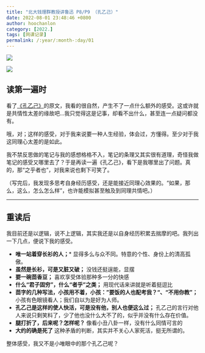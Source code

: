 ```yaml
---
title: "北大钱理群教授讲鲁迅 P8/P9 （孔乙己）"
date: 2022-08-01 23:48:46 +0800
author: hoochanlon
category: [2022.]
tags: [网课记录]
permalink: /:year/:month-:day/01
---
```


![](https://i.imgtg.com/2022/08/02/rI56i.jpg)

![](https://i.imgtg.com/2022/08/02/rITbX.jpg)

<!-- more -->

## 读第一遍时

看了[《孔乙己》](https://read.lmeee.com/reader/g2gdqp/ofzt3f)的原文，我看的很自然，产生不了一点什么额外的感受。这或许就是共情性太差的缘故吧...我只觉得这是记事，却看不出什么，甚至连一点疑问都没有。

哦，对；这样的感受，对于我来说要一种人生经验，体会过，方懂得。至少对于我这同理心太差的是如此。

我不禁反思做的笔记与我的感想格格不入，笔记的条理又其实很有道理，奇怪我做笔记的感受又哪里去了？于是再读一遍《孔乙己》，看下是我哪里出了问题。真的，那“之乎者也”，对我来说也剩下可笑了。

（写完后，我发现多思考自身经历感受，还是能接近同理心效果的。“如果，那么，这么，怎么怎么样”，也许能模拟甚至触及到同理共情吧。）

---

## 重读后

我目前还是以逻辑，说不上逻辑，其实我还是以自身经历积累去揣摩的吧。我列出一下几点，便说下我的感受。

* **唯一站着穿长衫的人；*** 显得多么与众不同。特意的个性、身份上的清高孤傲。
* **虽然是长衫，可是又脏又破；** 没钱还挺逞能，显摆
* **要一碗茴香豆；** 喜欢享受体验那种多一分的快感
* **什么“君子固穷”，什么“者乎”之类；** 用现代话来讲就是听着挺逗比
* **茴字的几种写法，小孩用不着，小孩：”要饭的人也配考我？“、“不用你教”；** 小孩有色眼镜看人；我们自以为是好为人师。
* **孔乙己是这样的使人快活，可是没有他，别人也便这么过；** 孔乙己的言行对他人来说只剩笑料了，少了他也没什么大不了的，似乎并没有什么存在价值。
* **腿打折了，后来呢？怎样呢？** 像看小丑八卦一样，没有什么同情可言的
* **大约的确是死了** 这种矛盾的判断，其实并不关心人家死活，挺无所谓的。

整体感受，我又不是小唯眼中的那个孔乙己呢？